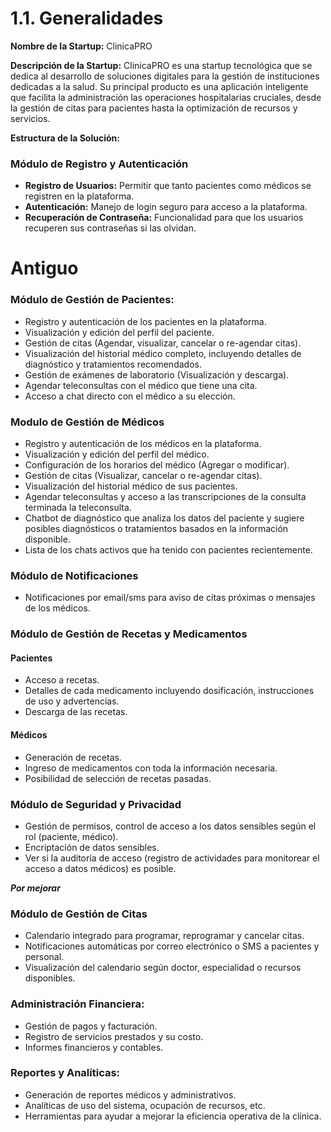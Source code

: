 # 1.1. Generalidades

**Nombre de la Startup:** ClinicaPRO

**Descripción de la Startup:** ClinicaPRO es una startup tecnológica que se dedica al desarrollo de soluciones digitales para la gestión de instituciones dedicadas a la salud. Su principal producto es una aplicación inteligente que facilita la administración las operaciones hospitalarias cruciales, desde la gestión de citas para pacientes hasta la optimización de recursos y servicios.

**Estructura de la Solución:**

### Módulo de Registro y Autenticación

- **Registro de Usuarios:** Permitir que tanto pacientes como médicos se registren en la plataforma.
- **Autenticación:** Manejo de login seguro para acceso a la plataforma.
- **Recuperación de Contraseña:** Funcionalidad para que los usuarios recuperen sus contraseñas si las olvidan.

# Antiguo

### Módulo de Gestión de Pacientes:

- Registro y autenticación de los pacientes en la plataforma.
- Visualización y edición del perfil del paciente.
- Gestión de citas (Agendar, visualizar, cancelar o re-agendar citas).
- Visualización del historial médico completo, incluyendo detalles de diagnóstico y tratamientos recomendados.
- Gestión de exámenes de laboratorio (Visualización y descarga).
- Agendar teleconsultas con el médico que tiene una cita.
- Acceso a chat directo con el médico a su elección.

### Modulo de Gestión de Médicos

- Registro y autenticación de los médicos en la plataforma.
- Visualización y edición del perfil del médico.
- Configuración de los horarios del médico (Agregar o modificar).
- Gestión de citas (Visualizar, cancelar o re-agendar citas).
- Visualización del historial médico de sus pacientes.
- Agendar teleconsultas y acceso a las transcripciones de la consulta terminada la teleconsulta.
- Chatbot de diagnóstico que analiza los datos del paciente y sugiere posibles diagnósticos o tratamientos basados en la información disponible.
- Lista de los chats activos que ha tenido con pacientes recientemente.

### Módulo de Notificaciones

- Notificaciones por email/sms para aviso de citas próximas o mensajes de los médicos.

### Módulo de Gestión de Recetas y Medicamentos

#### Pacientes

- Acceso a recetas.
- Detalles de cada medicamento incluyendo dosificación, instrucciones de uso y advertencias.
- Descarga de las recetas.

#### Médicos

- Generación de recetas.
- Ingreso de medicamentos con toda la información necesaria.
- Posibilidad de selección de recetas pasadas.

### Módulo de Seguridad y Privacidad

- Gestión de permisos, control de acceso a los datos sensibles según el rol (paciente, médico).
- Encriptación de datos sensibles.
- Ver si la auditoría de acceso (registro de actividades para monitorear el acceso a datos médicos) es posible.

**_Por mejorar_**

### Módulo de Gestión de Citas

- Calendario integrado para programar, reprogramar y cancelar citas.
- Notificaciones automáticas por correo electrónico o SMS a pacientes y personal.
- Visualización del calendario según doctor, especialidad o recursos disponibles.

### Administración Financiera:

- Gestión de pagos y facturación.
- Registro de servicios prestados y su costo.
- Informes financieros y contables.

### Reportes y Analíticas:

- Generación de reportes médicos y administrativos.
- Analíticas de uso del sistema, ocupación de recursos, etc.
- Herramientas para ayudar a mejorar la eficiencia operativa de la clínica.
